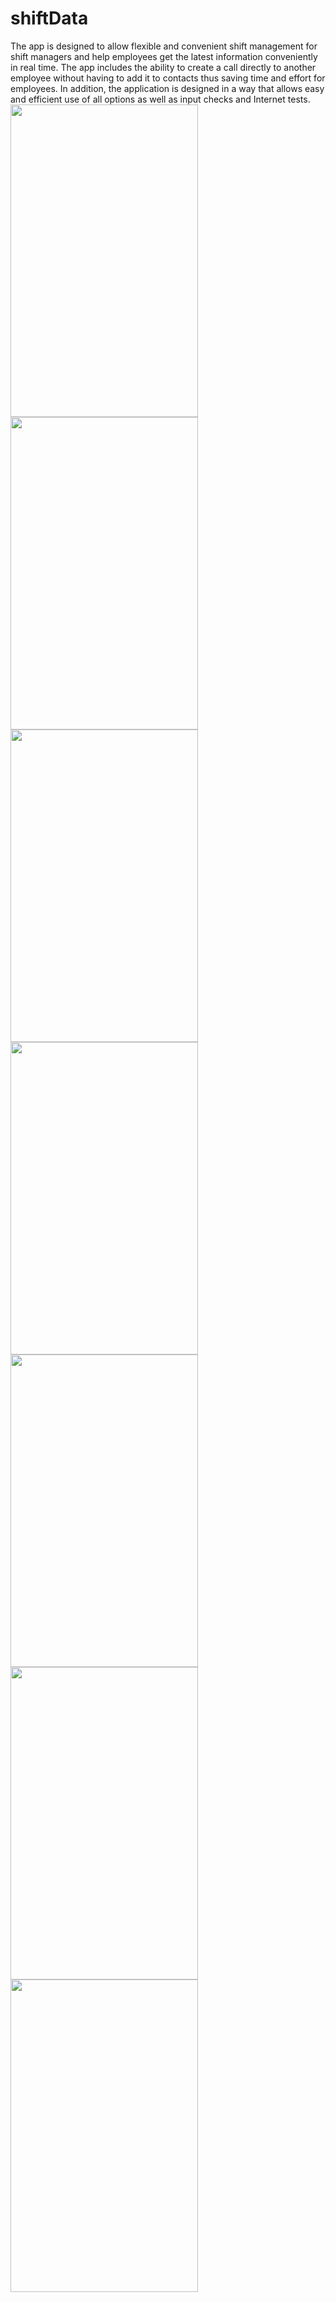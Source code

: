 # shiftData

The app is designed to allow flexible and convenient shift management for shift managers and
help employees get the latest information conveniently in real time.
The app includes the ability to create a call directly to another employee without having to add it to contacts thus saving 
time and effort for employees.
In addition, the application is designed in a way that allows easy and efficient use of all options as well as input checks
and Internet tests.
<br>
<img src="https://user-images.githubusercontent.com/68897349/158045406-2bf439de-a374-4404-946f-7174dc5ce16d.png" width="300" height="500" /> <br>
<img src="https://user-images.githubusercontent.com/68897349/158045408-1d3fd822-3b90-4fef-a880-8cbcfa59fcb6.png" width="300" height="500" /> <br>
<img src="https://user-images.githubusercontent.com/68897349/158045409-a34116e3-3ff7-426d-9335-03a66e688ac3.png" width="300" height="500" /> <br>
<img src="https://user-images.githubusercontent.com/68897349/158045410-851bb023-c024-4272-884d-af45fb201d66.png" width="300" height="500" /> <br>
<img src="https://user-images.githubusercontent.com/68897349/158045412-1951bb04-0ba4-4e88-aca2-3f3b85372e20.png" width="300" height="500" /> <br>
<img src="https://user-images.githubusercontent.com/68897349/158045413-b06c46c4-d203-45ff-8c5d-748a74968093.png" width="300" height="500" /> <br>
<img src="https://user-images.githubusercontent.com/68897349/158045415-22d4a6b9-724e-4b26-a2f3-fb55ff329904.png" width="300" height="500" />

